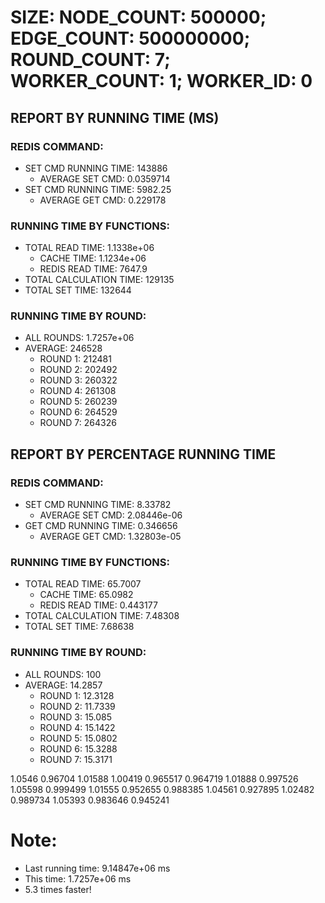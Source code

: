 
# SIZE: NODE_COUNT: 500000; EDGE_COUNT: 500000000; ROUND_COUNT: 7; WORKER_COUNT: 1; WORKER_ID: 0

## REPORT BY RUNNING TIME (MS)

 ### REDIS COMMAND:

  + SET CMD RUNNING TIME: 143886
    + AVERAGE SET CMD: 0.0359714
  + SET CMD RUNNING TIME: 5982.25
    + AVERAGE GET CMD: 0.229178

 ### RUNNING TIME BY FUNCTIONS:

  + TOTAL READ TIME: 1.1338e+06
    + CACHE TIME: 1.1234e+06
    + REDIS READ TIME: 7647.9
  + TOTAL CALCULATION TIME: 129135
  + TOTAL SET TIME: 132644

 ### RUNNING TIME BY ROUND:

  + ALL ROUNDS: 1.7257e+06
  + AVERAGE: 246528
     + ROUND 1: 212481
     + ROUND 2: 202492
     + ROUND 3: 260322
     + ROUND 4: 261308
     + ROUND 5: 260239
     + ROUND 6: 264529
     + ROUND 7: 264326

## REPORT BY PERCENTAGE RUNNING TIME

 ### REDIS COMMAND:

  + SET CMD RUNNING TIME: 8.33782
    + AVERAGE SET CMD: 2.08446e-06
  + GET CMD RUNNING TIME: 0.346656
    + AVERAGE GET CMD: 1.32803e-05

 ### RUNNING TIME BY FUNCTIONS:

  + TOTAL READ TIME: 65.7007
    + CACHE TIME: 65.0982
    + REDIS READ TIME: 0.443177
  + TOTAL CALCULATION TIME: 7.48308
  + TOTAL SET TIME: 7.68638

 ### RUNNING TIME BY ROUND:

  + ALL ROUNDS: 100
  + AVERAGE: 14.2857
     + ROUND 1: 12.3128
     + ROUND 2: 11.7339
     + ROUND 3: 15.085
     + ROUND 4: 15.1422
     + ROUND 5: 15.0802
     + ROUND 6: 15.3288
     + ROUND 7: 15.3171

1.0546 0.96704 1.01588 1.00419 0.965517 0.964719 1.01888 0.997526 1.05598 0.999499 1.01555 0.952655 0.988385 1.04561 0.927895 1.02482 0.989734 1.05393 0.983646 0.945241 

# Note:

+ Last running time: 9.14847e+06 ms
+ This time: 1.7257e+06 ms
+ 5.3 times faster!